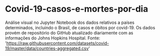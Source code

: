 # Covid-19-casos-e-mortes-por-dia

Análise visual no Jupyter Notebook dos dados relativos a países determinados, incluindo o Brasil, de casos e óbitos por covid-19.
Os dados provém de repositório do GitHub atualizado diariamente com as informações do Johns Hopkins Hospital.
Fonte: 'https://raw.githubusercontent.com/datasets/covid-19/master/data/countries-aggregated.csv'
